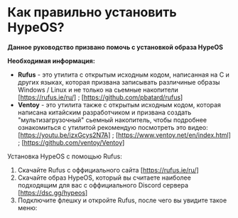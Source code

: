 # Как правильно установить HypeOS?
**Данное руководство призвано помочь с установкой образа HypeOS**

**Необходимая информация:**
- **Rufus** - это утилита с открытым исходным кодом, написанная на C и других языках, которая призвана записывать различиные образы Windows / Linux и не только на сьемные накопители [https://rufus.ie/ru/] ; [https://github.com/pbatard/rufus]
- **Ventoy** - это утилита также с открытым исходным кодом, которая написана китайским разработчиком и призвана создать "мультизагрузочный" сьемный накопитель, чтобы подробнее ознакомиться с утилитой рекомендую посмотреть это видео: [https://youtu.be/izxGcys2N7A] ; [https://www.ventoy.net/en/index.html] ; [https://github.com/ventoy/Ventoy]

Установка HypeOS с помощью Rufus:
1. Скачайте Rufus с оффициального сайта [https://rufus.ie/ru/]
2. Скачайте образ HypeOS, который вы считаете наиболее подходящим для вас с оффициального Discord сервера [https://dsc.gg/hypeos]
3. Подключите флешку и откройте Rufus, после чего вы увидите такое меню:
